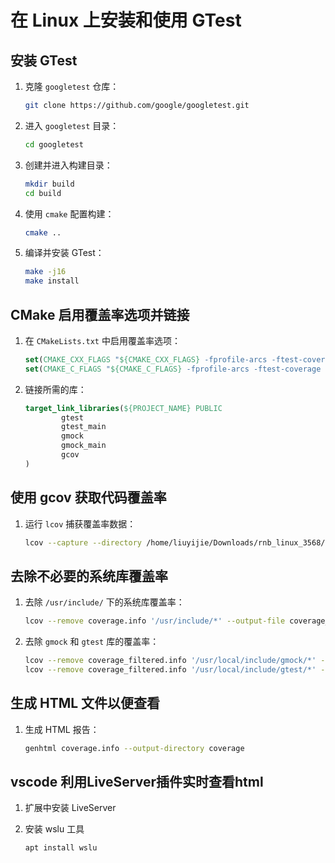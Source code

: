 # 在 Linux 上安装和使用 GTest

## 安装 GTest

1. 克隆 `googletest` 仓库：

    ```bash
    git clone https://github.com/google/googletest.git
    ```

2. 进入 `googletest` 目录：

    ```bash
    cd googletest
    ```

3. 创建并进入构建目录：

    ```bash
    mkdir build
    cd build
    ```

4. 使用 `cmake` 配置构建：

    ```bash
    cmake ..
    ```

5. 编译并安装 GTest：

    ```bash
    make -j16
    make install
    ```

## CMake 启用覆盖率选项并链接

1. 在 `CMakeLists.txt` 中启用覆盖率选项：

    ```cmake
    set(CMAKE_CXX_FLAGS "${CMAKE_CXX_FLAGS} -fprofile-arcs -ftest-coverage -g")
    set(CMAKE_C_FLAGS "${CMAKE_C_FLAGS} -fprofile-arcs -ftest-coverage -g")
    ```

2. 链接所需的库：

    ```cmake
    target_link_libraries(${PROJECT_NAME} PUBLIC
            gtest
            gtest_main
            gmock
            gmock_main
            gcov
    )
    ```

## 使用 gcov 获取代码覆盖率

1. 运行 `lcov` 捕获覆盖率数据：

    ```bash
    lcov --capture --directory /home/liuyijie/Downloads/rnb_linux_3568/examples/RtosMotionAcrn/build/ --output-file coverage.info
    ```

## 去除不必要的系统库覆盖率

1. 去除 `/usr/include/` 下的系统库覆盖率：

    ```bash
    lcov --remove coverage.info '/usr/include/*' --output-file coverage_filtered.info
    ```

2. 去除 `gmock` 和 `gtest` 库的覆盖率：

    ```bash
    lcov --remove coverage_filtered.info '/usr/local/include/gmock/*' --output-file coverage_filtered.info
    lcov --remove coverage_filtered.info '/usr/local/include/gtest/*' --output-file coverage_filtered.info
    ```

## 生成 HTML 文件以便查看

1. 生成 HTML 报告：

    ```bash
    genhtml coverage.info --output-directory coverage
    ```

## vscode 利用LiveServer插件实时查看html

1. 扩展中安装 LiveServer

2. 安装 wslu 工具

    ```bash
    apt install wslu
    ```
